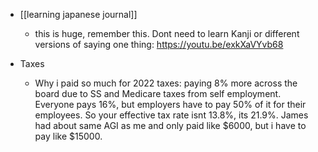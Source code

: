   * [[learning japanese journal]]
    * this is huge, remember this. Dont need to learn Kanji or different versions of saying one thing: https://youtu.be/exkXaVYvb68

  * Taxes
    * Why i paid so much for 2022 taxes: paying 8% more across the board due to SS and Medicare taxes from self employment. Everyone pays 16%, but employers have to pay 50% of it for their employees. 
So your effective tax rate isnt 13.8%, its 21.9%. James had about same AGI as me and only paid like $6000, but i have to pay like $15000. 